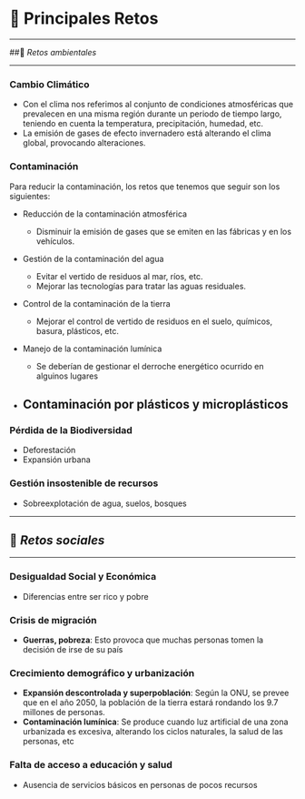# 🔆 Principales Retos

---

##🥀 _Retos ambientales_

---

### Cambio Climático
* Con el clima nos referimos al conjunto de condiciones atmosféricas que prevalecen en una misma región durante un periodo de tiempo largo, teniendo en cuenta la temperatura, precipitación, humedad, etc.
* La emisión de gases de efecto invernadero está alterando el clima global, provocando alteraciones.

### Contaminación
Para reducir la contaminación, los retos que tenemos que seguir son los siguientes:

* Reducción de la contaminación atmosférica
  - Disminuir la emisión de gases que se emiten en las fábricas y en los vehículos.

* Gestión de la contaminación del agua
  - Evitar el vertido de residuos al mar, ríos, etc.
  - Mejorar las tecnologías para tratar las aguas residuales.
  
* Control de la contaminación de la tierra
  - Mejorar el control de vertido de residuos en el suelo, químicos, basura, plásticos, etc.

* Manejo de la contaminación lumínica
  - Se deberían de gestionar el derroche energético ocurrido en alguinos lugares

* Contaminación por plásticos y microplásticos
  -

### Pérdida de la Biodiversidad
- Deforestación
- Expansión urbana

### Gestión insostenible de recursos
- Sobreexplotación de agua, suelos, bosques

---

## 🥴 _Retos sociales_

---

### Desigualdad Social y Económica
- Diferencias entre ser rico y pobre

### Crisis de migración
- **Guerras, pobreza**: Esto provoca que muchas personas tomen la decisión de irse de su país

### Crecimiento demográfico y urbanización
- **Expansión descontrolada y superpoblación**: Según la ONU, se prevee que en el año 2050, la población de la tierra estará rondando los 9.7 millones de personas.
- **Contaminación lumínica**: Se produce cuando luz artificial de una zona urbanizada es excesiva, alterando los ciclos naturales, la salud de las personas, etc

### Falta de acceso a educación y salud
- Ausencia de servicios básicos en personas de pocos recursos
